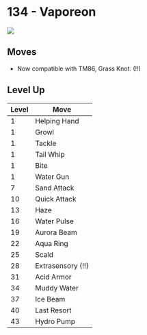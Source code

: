 # 134 - Vaporeon
![][134]

## Moves

 - Now compatible with TM86, Grass Knot. (!!)

## Level Up

Level | Move
---   | ---
  1   | Helping Hand
  1   | Growl
  1   | Tackle
  1   | Tail Whip
  1   | Bite
  1   | Water Gun
  7   | Sand Attack
 10   | Quick Attack
 13   | Haze
 16   | Water Pulse
 19   | Aurora Beam
 22   | Aqua Ring
 25   | Scald
 28   | Extrasensory (!!)
 31   | Acid Armor
 34   | Muddy Water
 37   | Ice Beam
 40   | Last Resort
 43   | Hydro Pump



[134]: /img/pokemon/134.png
